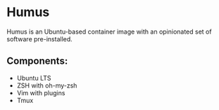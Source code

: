 # Humus

Humus is an Ubuntu-based container image with an opinionated set of software pre-installed.

## Components:
* Ubuntu LTS
* ZSH with oh-my-zsh
* Vim with plugins
* Tmux

